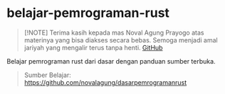 # belajar-pemrograman-rust
>
> [!NOTE]
> Terima kasih kepada mas Noval Agung Prayogo atas materinya yang bisa diakses secara bebas. Semoga menjadi amal jariyah yang mengalir terus tanpa henti.
> [GitHub](https://github.com/novalagung)

Belajar pemrograman rust dari dasar dengan panduan sumber terbuka.

> Sumber Belajar: https://github.com/novalagung/dasarpemrogramanrust